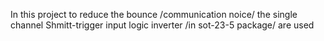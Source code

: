 In this project to reduce the bounce /communication noice/ the single channel Shmitt-trigger input logic inverter /in sot-23-5 package/ are used 
